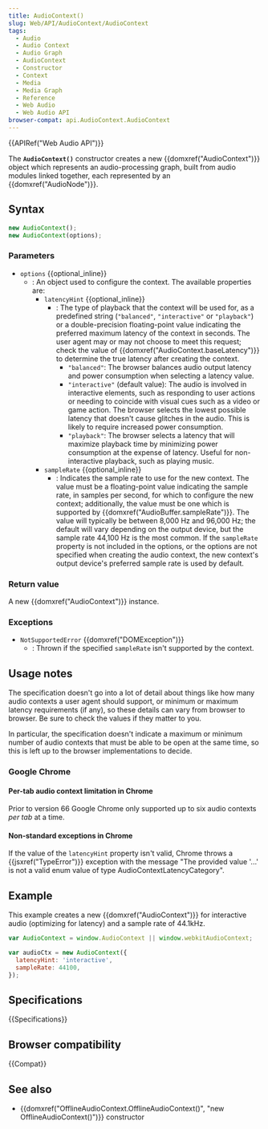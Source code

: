```yaml
---
title: AudioContext()
slug: Web/API/AudioContext/AudioContext
tags:
  - Audio
  - Audio Context
  - Audio Graph
  - AudioContext
  - Constructor
  - Context
  - Media
  - Media Graph
  - Reference
  - Web Audio
  - Web Audio API
browser-compat: api.AudioContext.AudioContext
---
```

{{APIRef("Web Audio API")}}

The **`AudioContext()`** constructor
creates a new {{domxref("AudioContext")}} object which represents an audio-processing
graph, built from audio modules linked together, each represented by an
{{domxref("AudioNode")}}.

## Syntax

```js
new AudioContext();
new AudioContext(options);
```

### Parameters

- `options` {{optional_inline}}
  - : An object used to configure the context. The available properties are:
    - `latencyHint` {{optional_inline}}
      - : The type of playback that the context will be used for, as a predefined string (`"balanced"`, `"interactive"` or `"playback"`)
        or a double-precision floating-point value indicating the preferred maximum latency of the context in seconds.
        The user agent may or may not choose to meet this request;
        check the value of {{domxref("AudioContext.baseLatency")}} to determine the true latency after creating the context.
        - `"balanced"`: The browser balances audio output latency and power consumption when selecting a latency value.
        - `"interactive"` (default value): The audio is involved in interactive elements,
          such as responding to user actions or needing to coincide with visual cues such as a video or game action.
          The browser selects the lowest possible latency that doesn't cause glitches in the audio. This is likely to require increased power consumption.
        - `"playback"`: The browser selects a latency that will maximize playback time by minimizing power consumption at the expense of latency.
          Useful for non-interactive playback, such as playing music.
    - `sampleRate` {{optional_inline}}
      - : Indicates the sample rate to use for the new context. The value must be a floating-point value indicating the sample rate,
        in samples per second, for which to configure the new context;
        additionally, the value must be one which is supported by {{domxref("AudioBuffer.sampleRate")}}.
        The value will typically be between 8,000 Hz and 96,000 Hz; the default will vary depending on the output device, but the sample rate 44,100 Hz is the most common.
        If the `sampleRate` property is not included in the options, or the options are not specified when creating the audio context,
        the new context's output device's preferred sample rate is used by default.

### Return value

A new {{domxref("AudioContext")}} instance.

### Exceptions

- `NotSupportedError` {{domxref("DOMException")}}
  - : Thrown if the specified `sampleRate` isn't supported by the context.

## Usage notes

The specification doesn't go into a lot of detail about things like how many audio
contexts a user agent should support, or minimum or maximum latency requirements (if
any), so these details can vary from browser to browser. Be sure to check the values if
they matter to you.

In particular, the specification doesn't indicate a maximum or minimum number of audio
contexts that must be able to be open at the same time, so this is left up to the
browser implementations to decide.

### Google Chrome

#### Per-tab audio context limitation in Chrome

Prior to version 66 Google Chrome only supported up to six audio contexts _per
tab_ at a time.

#### Non-standard exceptions in Chrome

If the value of the `latencyHint` property isn't valid,
Chrome throws a {{jsxref("TypeError")}} exception with the message
"The provided value '...' is not a valid enum value of type
AudioContextLatencyCategory".

## Example

This example creates a new {{domxref("AudioContext")}} for interactive audio
(optimizing for latency) and a sample rate of 44.1kHz.

```js
var AudioContext = window.AudioContext || window.webkitAudioContext;

var audioCtx = new AudioContext({
  latencyHint: 'interactive',
  sampleRate: 44100,
});
```

## Specifications

{{Specifications}}

## Browser compatibility

{{Compat}}

## See also

- {{domxref("OfflineAudioContext.OfflineAudioContext()", "new OfflineAudioContext()")}} constructor
